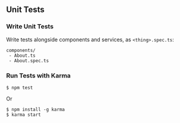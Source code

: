 ## Unit Tests

### Write Unit Tests

Write tests alongside components and services, as `<thing>.spec.ts`:
```
components/
 - About.ts
 - About.spec.ts
```

### Run Tests with Karma
```
$ npm test
```

Or

```
$ npm install -g karma
$ karma start
```